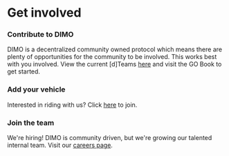 # Get involved

### Contribute to DIMO

DIMO is a decentralized community owned protocol which means there are plenty of opportunities for the community to be involved. This works best with you involved. View the current \[d]Teams [here](../governance/d-teams.md) and visit the GO Book to get started.

### Add your vehicle

Interested in riding with us? Click [here](https://app.dimo.zone) to join.

### Join the team

We're hiring! DIMO is community driven, but we're growing our talented internal team. Visit our [careers page](https://jobs.lever.co/DIMO).&#x20;

